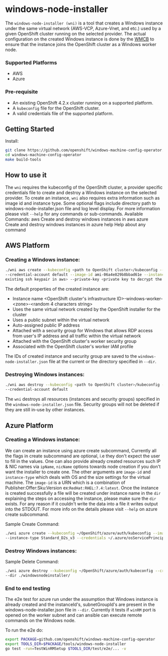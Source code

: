# windows-node-installer
The `windows-node-installer (wni)` is a tool that creates a Windows instance under the same virtual network 
(AWS-VCP, Azure-Vnet, and etc.) used by a given OpenShift cluster running on the selected provider.
The actual configuration on the created Windows instance is done by the 
[WMCB](https://github.com/openshift/windows-machine-config-operator) to ensure that the instance joins the
OpenShift cluster as a Windows worker node.

### Supported Platforms
 
 - AWS
 - Azure
 
### Pre-requisite

 - An existing OpenShift 4.2.x cluster running on a supported platform.
 - A `kubeconfig` file for the OpenShift cluster.
 - A valid credentials file of the supported platform.
 
## Getting Started
Install:
```bash
git clone https://github.com/openshift/windows-machine-config-operator.git
cd windows-machine-config-operator
make build-tools
```

## How to use it

The `wni` requires the kubeconfig of the OpenShift cluster, a provider specific credentials file to create and 
destroy a Windows instance on the selected provider. To create an instance, `wni` also 
requires extra information such as image id and instance type. Some optional flags include directory path to 
windows-node-installer.json file and log level display. For more information please 
visit `--help` for any commands or sub-commands.
Available Commands:
  aws         Create and destroy windows instances in aws
  azure       Create and destroy windows instances in azure
  help        Help about any command

## AWS Platform
### Creating a Windows instance:

```bash
./wni aws create --kubeconfig <path to OpenShift cluster>/kubeconfig --credentials <path to aws>/credentials 
--credential-account default --image-id ami-06a4e829b8bbad61e --instance-type m4.large --ssh-key <name of the 
existing ssh keypair in aws> --private-key <private key to decrypt the aws instance password.>
```

The default properties of the created instance are:
 - Instance name <OpenShift cluster\'s infrastructure ID>-windows-worker-\<zone\>-<random 4 characters string>
 - Uses the same virtual network created by the OpenShift installer for the cluster
 - Uses a public subnet within the virtual network
 - Auto-assigned public IP address
 - Attached with a security group for Windows that allows RDP access from user\'s IP address and all traffic within the 
 virtual network
 - Attached with the OpenShift cluster\'s worker security group
 - Associated with the OpenShift cluster's worker IAM profile

The IDs of created instance and security group are saved to the `windows-node-installer.json` file at the current or the
 directory specified in `--dir`.

### Destroying Windows instances:

```bash
./wni aws destroy --kubeconfig <path to OpenShift cluster>/kubeconfig --credentials <path to aws>/credentials 
--credential-account default
```
 
The `wni` destroys all resources (instances and security groups) specified in the `windows-node-installer.json` file. 
Security groups will not be deleted if they are still in-use by other instances.


## Azure Platform
### Creating a Windows instance:

We can create an instance using azure create subcommand, Currently all the flags in create subcommand are optional, i.e they don't expect 
the user to fill in the values. One can also provide already created resources such IP & NIC names via `ipName`, `nicName` options towards 
node creation if you don't want the installer to create one. The other arguments are `image-id` and  `instance-type` which deals with OS 
and the size settings for the virtual machine. The `image-id` is a URN which is a combination of Publisher:Offer:Sku:Version ex:`RedHat:RHEL:7.4:latest`. 
Once the instance is created successfully a file will be created under instance name in the `dir` explaining the steps on accessing the instance,
please make sure the `dir` exists. For any reason if it couldn't write the data into a file it writes output into the STDOUT. 
For more info on the details please visit `--help` on azure create subcommand.

Sample Create Command:
```bash
./wni azure create --kubeconfig ~/OpenShift/azure/auth/kubeconfig --image-id MicrosoftWindowsServer:WindowsServer:2019-Datacenter:latest \
--instance-type Standard_D2s_v3 --credentials ~/.azure/osServicePrincipal.json --dir ./windowsnodeinstaller/
```

### Destroy Windows instances:
Sample Delete Command:
```bash
./wni azure destroy --kubeconfig ~/OpenShift/azure/auth/kubeconfig --credentials ~/.azure/osServicePrincipal.json \
--dir ./windowsnodeinstaller/
```


### End to end testing
The e2e test for azure run under the assumption that Windows instance is already created and the instanceId's,
subnetGroupId's are present in the windows-node-installer.json file in `--dir`. Currently it tests if `winRM` port is opened on the
worker subnet and can ansible can execute remote commands on the Windows node.

To run the e2e do:
```bash
export PACKAGE=github.com/openshift/windows-machine-config-operator
export TOOLS_DIR=$PACKAGE/tools/windows-node-installer
go test -run=TestWinRMSetup $TOOLS_DIR/test/e2e/... -v
```